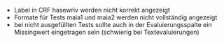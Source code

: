 - Label in CRF hasewriv werden nicht korrekt angezeigt
- Formate für Tests  maia1 und maia2 werden nicht vollständig angezeigt
- bei nicht ausgefüllten Tests sollte auch in der Evaluierungsspalte ein Missingwert eingetragen sein (schwierig bei Textevaluierungen)
